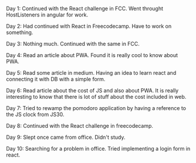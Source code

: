 Day 1:
Continued with the React challenge in FCC. Went throught HostListeners in angular for work.

Day 2:
Had continued with React in Freecodecamp. Have to work on something.

Day 3:
Nothing much. Continued with the same in FCC.

Day 4:
Read an article about PWA. Found it is really cool to know about PWA.


Day 5:
Read some article in medium. Having an idea to learn react and connecting it with DB with a simple form.

Day 6:
Read article about the cost of JS and also about PWA. It is really interesting to know that there is lot of stuff about the cost included in web.

Day 7:
Tried to rewamp the pomodoro application by having a reference to the JS clock from JS30.

Day 8:
Continued with the React challenge in freecodecamp.

Day 9:
Slept once came from office. Didn't study.

Day 10:
Searching for a problem in office. Tried implementing a login form in react.